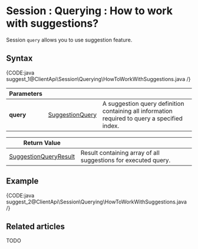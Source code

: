 # Session : Querying : How to work with suggestions?

Session `query` allows you to use suggestion feature.

## Syntax

{CODE:java suggest_1@ClientApi\Session\Querying\HowToWorkWithSuggestions.java /}

| Parameters | | |
| ------------- | ------------- | ----- |
| **query** | [SuggestionQuery](../../../glossary/suggestion-query) | A suggestion query definition containing all information required to query a specified index. |

| Return Value | |
| ------------- | ----- |
| [SuggestionQueryResult](../../../glossary/suggestion-query-result) | Result containing array of all suggestions for executed query. |

## Example

{CODE:java suggest_2@ClientApi\Session\Querying\HowToWorkWithSuggestions.java /}

## Related articles

TODO
